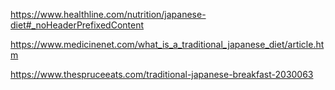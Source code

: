 https://www.healthline.com/nutrition/japanese-diet#_noHeaderPrefixedContent

https://www.medicinenet.com/what_is_a_traditional_japanese_diet/article.htm

https://www.thespruceeats.com/traditional-japanese-breakfast-2030063